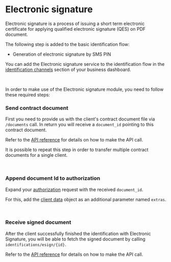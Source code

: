 # Electronic signature

Electronic signature is a process of issuing a short term electronic certificate for applying
qualified electronic signature (QES) on PDF document.

The following step is added to the basic identification flow:

- Generation of electronic signature by SMS PIN

You can add the Electronic signature service to the identification flow in the [identification channels](channels) section of your business dashboard.

<br >

In order to make use of the Electronic signature module, you need to follow these required steps:

### Send contract document <a name="send-contract-document"></a>

First you need to provide us with the client's contract document file via `/documents` call.
In return you will receive a `document_id` pointing to this contract document.

Refer to the [API reference](api-reference) for details on how to make the API call.

It is possible to repeat this step in order to transfer multiple contract documents for a single client.

<br >

### Append document Id to authorization <a name="append-document-id"></a>

Expand your [authorization](authorization) request with the received `document_id`.

For this, add the [client data](client-data) object as an additional parameter named `extras`.

<br >

### Receive signed document <a name="receive-signed-document"></a>

After the client successfully finished the identification with Electronic Signature, you will be able to fetch the signed document by calling `identifications/esign/{id}`.

Refer to the [API reference](api-reference) for details on how to make the API call.
